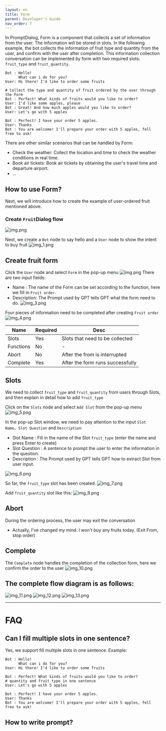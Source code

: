 ```yaml
---
layout: en
title: Form
parent: Developer's Guide
nav_order: 7
---
```

In PromptDialog, Form is a component that collects a set of information from the user. The information will be stored in slots. In the following example, the bot collects the information of fruit type and quantity from the user, and confirm with the user after completion. This information collection conversation can be implemented by form with two required slots: `fruit_type` and `fruit_quantity`. 

```text
Bot : Hello!
      What can i do for you?
User: Hi there! I'd like to order some fruits

# Collect the type and quantity of fruit ordered by the user through the Form
Bot : Perfect! What kinds of fruits would you like to order?
User: I'd like some apples, please
Bot : Great! And how much apples would you like to order?
User: Let's go with 5 apples

Bot : Perfect! I have your order 5 apples.
User: Thanks
Bot : You are welcome! I'll prepare your order with 5 apples, fell free to ask!
```
There are other similar scenarios that can be handled by Form:
- Check the weather: Collect the location and time to check the weather conditions in real time.
- Book air tickets: Book air tickets by obtaining the user's travel time and departure airport.
- ...


## How to use Form?
Next, we will introduce how to create the example of user-ordered fruit mentioned above.

### Create `Fruit`Dialog flow
![img.png](/assets/images/form_fruit_create_flow.jpg)

Next, we create a `Bot` node to say hello and a `User` node to show the intent to buy fruit
![img_1.png](/assets/images/tutorial/form/form_fruit_create_flow-1.png)

## Create fruit form
Click the `User` node and select `Form` in the pop-up menu
![img.png](/assets/images/tutorial/form/form_fruit_create_flow-2.png)
There are two input fields:
- Name       : The name of the Form can be set according to the function, here we fill in `Fruit order`.
- Description: The Prompt used by GPT tells GPT what the form need to do.
![img_3.png](/assets/images/tutorial/form/form_fruit_create_flow-3.png)

Four pieces of information need to be completed after creating `Fruit order`
![img_4.png](/assets/images/tutorial/form/form_fruit_create_flow-4.png)

|  Name        | Required | Desc                                                   |
|--------------|----------|--------------------------------------------------------|
| Slots        |    Yes   | Slots that need to be collected                        |
| Functions   |    No    | - |
| Abort      |    No    | After the from is interrupted  |
| Complete      |    Yes   | After the form runs successfully                       |
  
## Slots
We need to collect `fruit_type` and `fruit_quantity` from users through Slots, and then explain in detail how to add `fruit_type`

Click on the `Slots` node and select `Add Slot` from the pop-up menu
![img_5.png](/assets/images/tutorial/form/form_fruit_create_flow-5.png)

In the pop-up Slot window, we need to pay attention to the input `Slot Name`、`Slot Question` and `Description`
- Slot Name     : Fill in the name of the Slot `fruit_type` (enter the name and press Enter to create)
- Slot Question : A sentence to prompt the user to enter the information in the question.
- Description   : The Prompt used by GPT tells GPT how to extract Slot from user input.

![img_6.png](/assets/images/tutorial/form/form_fruit_create_flow-6.png)

So far, the `fruit_type` slot has been created.
![img_7.png](/assets/images/tutorial/form/form_fruit_create_flow-7.png)

Add `fruit_quantity` slot like this:
![img_9.png](/assets/images/tutorial/form/form_fruit_create_flow-8.png)

## Abort
During the ordering process, the user may exit the conversation
- Actually, I've changed my mind. I won't buy any fruits today. (Exit From, stop order)

## Complete
The `Complete` node handles the completion of the collection form, here we confirm the order to the user
![img_10.png](/assets/images/tutorial/form/form_fruit_create_flow-9.png)

## The complete flow diagram is as follows:
![img_11.png](/assets/images/tutorial/form/form_fruit_create_flow-10.png)
![img_12.png](/assets/images/tutorial/form/form_fruit_create_flow-11.png)
![img_13.png](/assets/images/tutorial/form/form_fruit_create_flow-12.png)

---

# FAQ

## Can I fill multiple slots in one sentence?
Yes, we support fill multiple slots in one sentence.
Example: 
```text
Bot : Hello!
      What can i do for you?
User: Hi there! I'd like to order some fruits

Bot : Perfect! What kinds of fruits would you like to order?
# quantity and fruit type in one sentence
User: Let's go with 5 apples

Bot : Perfect! I have your order 5 apples.
User: Thanks
Bot : You are welcome! I'll prepare your order with 5 apples, fell free to ask!
```

## How to write prompt?
<!-- Form中对应部分Prompt 如何写？ Function 如何写？ -->